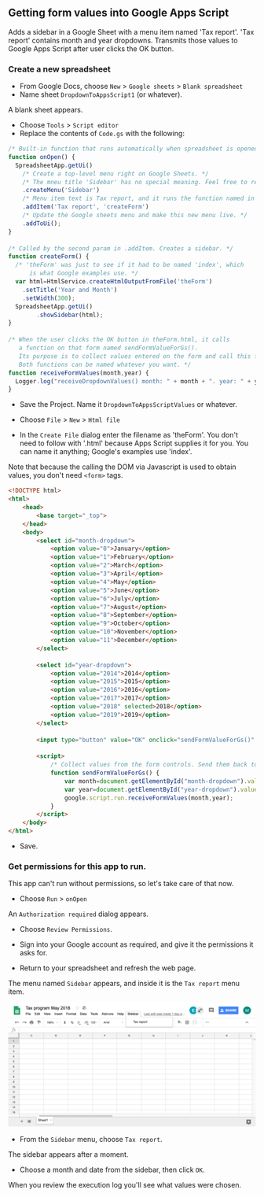 ## Getting form values into Google Apps Script

Adds a sidebar in a Google Sheet with a menu item named 'Tax report'. 
'Tax report' contains month and year dropdowns. 
Transmits those values to Google Apps Script after user clicks
the OK button.

### Create a new spreadsheet

* From Google Docs, choose `New` > `Google sheets` > `Blank spreadsheet`
* Name sheet `DropdownToAppsScript1` (or whatever).

A blank sheet appears.

* Choose `Tools` > `Script editor`
* Replace the contents of `Code.gs` with the following:

```js
/* Built-in function that runs automatically when spreadsheet is opened. */
function onOpen() {
  SpreadsheetApp.getUi()
    /* Create a top-level menu right on Google Sheets. */
    /* The mneu title 'Sidebar' has no special meaning. Feel free to replace it. */ 
    .createMenu('Sidebar')
    /* Menu item text is Tax report, and it runs the function named in the next param. */
    .addItem('Tax report', 'createForm')
    /* Update the Google sheets menu and make this new menu live. */
    .addToUi();
}

/* Called by the second param in .addItem. Creates a sidebar. */
function createForm() {
  /* 'theForm' was just to see if it had to be named 'index', which
      is what Google examples use. */
  var html=HtmlService.createHtmlOutputFromFile('theForm')
    .setTitle('Year and Month')
    .setWidth(300);
  SpreadsheetApp.getUi()
        .showSidebar(html);
}

/* When the user clicks the OK button in theForm.html, it calls
   a function on that form named sendFormValueForGs().
   Its purpose is to collect values entered on the form and call this function. 
   Both functions can be named whatever you want. */
function receiveFormValues(month,year) {
  Logger.log("receiveDropdownValues() month: " + month + ". year: " + year);
}
```

* Save the Project. Name it `DropdownToAppsScriptValues` or whatever.

* Choose `File` > `New` > `Html file`

* In the `Create File` dialog enter the filename as 'theForm'.
You don't need to follow with '.html' because Apps Script supplies it for you.
You can name it anything; Google's examples use 'index'.

Note that because the calling the DOM via
Javascript is used to obtain values, you don't
need `<form>` tags.

```html
<!DOCTYPE html>
<html>
	<head>
		<base target="_top">
	</head>
	<body>
		<select id="month-dropdown">
			<option value="0">January</option>
			<option value="1">February</option>
			<option value="2">March</option>
			<option value="3">April</option>
			<option value="4">May</option>
			<option value="5">June</option>
			<option value="6">July</option>
			<option value="7">August</option>
			<option value="8">September</option>
			<option value="9">October</option>
			<option value="10">November</option>
			<option value="11">December</option>
		</select> 

		<select id="year-dropdown">
			<option value="2014">2014</option>
			<option value="2015">2015</option>
			<option value="2016">2016</option>
			<option value="2017">2017</option>
			<option value="2018" selected>2018</option>
			<option value="2019">2019</option>
		</select> 

		<input type="button" value="OK" onclick="sendFormValueForGs()" />    

		<script>
			/* Collect values from the form controls. Send them back to the .gs code.  */
			function sendFormValueForGs() {
				var month=document.getElementById("month-dropdown").value;
				var year=document.getElementById("year-dropdown").value;
				google.script.run.receiveFormValues(month,year);
			}
		</script>  
	</body>
</html>
```

* Save.


### Get permissions for this app to run.

This app can't run without permissions, so let's take care of that now.

* Choose `Run` > `onOpen`

An `Authorization required` dialog appears.

* Choose `Review Permissions`.

* Sign into your Google account as required, and give it the permissions it asks for.

* Return to your spreadsheet and refresh the web page.

The menu named `Sidebar` appears, and inside it is the `Tax report` menu item.

![Screen shot of menu named Sidebar generated with google apps script createmenu API](/assets/apps-script-createmenu.png)

* From the `Sidebar` menu, choose `Tax report`.

The sidebar appears after a moment. 

* Choose a month and date from the sidebar, then click `OK`.

When you review the execution log you'll see what values were chosen.




